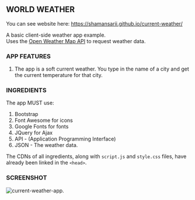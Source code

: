 WORLD WEATHER
-------------
You can see website here:  https://shamansarii.github.io/current-weather/

A basic client-side weather app example.  
Uses the [Open Weather Map API](http://openweathermap.org/api) to request weather data.

### APP FEATURES

1. The app is a soft current weather. You type in the name of a city and get the current temperature for that city. 

### INGREDIENTS

The app MUST use:
1. Bootstrap
2. Font Awesome for icons
3. Google Fonts for fonts
4. JQuery for Ajax
5. API - (Application Programming Interface)
6. JSON - The weather data.

The CDNs of all ingredients, along with `script.js` and `style.css` files, have already been linked in the `<head>`.

### SCREENSHOT

![current-weather-app](https://user-images.githubusercontent.com/46775349/55642207-46e63800-57e9-11e9-851e-1ad5b405ddf2.png).
